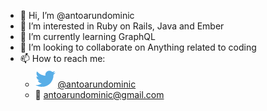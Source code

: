 - 👋 Hi, I’m @antoarundominic
- 👀 I’m interested in Ruby on Rails, Java and Ember
- 🌱 I’m currently learning GraphQL
- 💞️ I’m looking to collaborate on Anything related to coding
- 📫 How to reach me: 
  * ![twitter:](./twitter-icon.png)  [@antoarundominic](https://twitter.com/antoarundominic)
  * :email: antoarundominic@gmail.com

<!---
antoarundominic/antoarundominic is a ✨ special ✨ repository because its `README.md` (this file) appears on your GitHub profile.
You can click the Preview link to take a look at your changes.
--->

